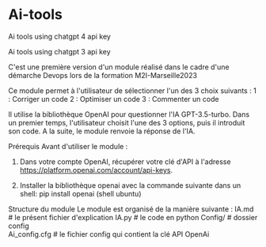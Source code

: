 # Ai-tools
Ai tools using chatgpt 4 api key

Ai tools using chatgpt 3 api key

C'est une première version d'un module réalisé dans le cadre d'une démarche Devops lors de la formation M2I-Marseille2023

Ce module permet à l'utilisateur de sélectionner l'un des 3 choix suivants :
1 : Corriger un code
2 : Optimiser un code
3 : Commenter un code


Il utilise la bibliothèque OpenAI pour questionner l'IA GPT-3.5-turbo.
Dans un premier temps, l'utilisateur choisit l'une des 3 options, puis il introduit son code.
A la suite, le module renvoie la réponse de l'IA.



Prérequis 
Avant d'utiliser le module :
1) Dans votre compte OpenAI, récupérer votre clé d'API à l'adresse https://platform.openai.com/account/api-keys.

2) Installer la bibliothèque openai avec la commande suivante dans un shell:
    pip install openai   (shell ubuntu)


Structure du module
Le module est organisé de la manière suivante :
IA.md                    # le présent fichier d'explication
IA.py                    # le code en python
Config/                  # dossier config   
    Ai_config.cfg        # le fichier config qui contient la clé API OpenAi



